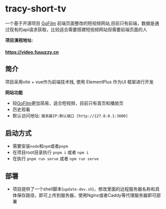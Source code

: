 # tracy-short-tv

一个基于开源项目 [GoFilm](https://github.com/ProudMuBai/GoFilm)
前端页面整改的短视频网站,目前只有前端，数据是通过现有的api请求获取，比较适合需要搭建短视频网站但需要前端页面的人

**项目演视地址:**

#### https://video.fuuuzzy.cn

## 简介

项目采用vite + vue作为前端技术栈, 使用 ElementPlus 作为UI 框架进行开发

**网站功能**

- 较[GoFilm](https://github.com/ProudMuBai/GoFilm)更加简易，适合短视频，目前只有首页和播放页
- 历史观看
- 默认访问地址: `服务器IP:默认端口 [http://127.0.0.1:3600]`

## 启动方式

- 需要安装`node`和`npm`或者`pnpm`
- 在项目root目录执行 `pnpm i` 或者 `npm i`
- 在执行 `pnpm run serve` 或者 `npm run serve`

## 部署

- 项目提供了一个shell脚本(`update-dev.sh`)，修改里面的远程服务器名称和具体保存路径，即可上传到服务器，使用Nginx或者Caddy等代理服务器即可部署
